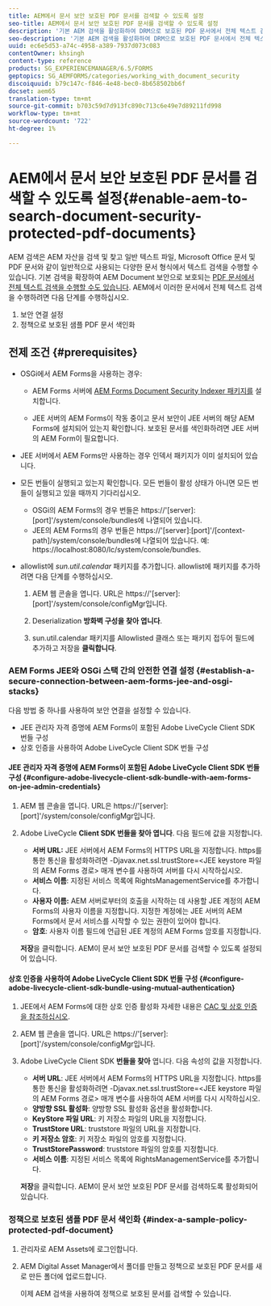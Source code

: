 ```yaml
---
title: AEM에서 문서 보안 보호된 PDF 문서를 검색할 수 있도록 설정
seo-title: AEM에서 문서 보안 보호된 PDF 문서를 검색할 수 있도록 설정
description: '기본 AEM 검색을 활성화하여 DRM으로 보호된 PDF 문서에서 전체 텍스트 검색을 수행하는 방법을 알아봅니다.  '
seo-description: '기본 AEM 검색을 활성화하여 DRM으로 보호된 PDF 문서에서 전체 텍스트 검색을 수행하는 방법을 알아봅니다.  '
uuid: ec6e5d53-a74c-4958-a389-7937d073c083
contentOwner: khsingh
content-type: reference
products: SG_EXPERIENCEMANAGER/6.5/FORMS
geptopics: SG_AEMFORMS/categories/working_with_document_security
discoiquuid: b79c147c-f846-4e48-bec0-8b658502bb6f
docset: aem65
translation-type: tm+mt
source-git-commit: b703c59d7d913fc890c713c6e49e7d89211fd998
workflow-type: tm+mt
source-wordcount: '722'
ht-degree: 1%

---
```



# AEM에서 문서 보안 보호된 PDF 문서를 검색할 수 있도록 설정{#enable-aem-to-search-document-security-protected-pdf-documents}

AEM 검색은 AEM 자산을 검색 및 찾고 일반 텍스트 파일, Microsoft Office 문서 및 PDF 문서와 같이 일반적으로 사용되는 다양한 문서 형식에서 텍스트 검색을 수행할 수 있습니다. 기본 검색을 확장하여 AEM Document 보안으로 보호되는 [PDF 문서에서 전체 텍스트 검색을 수행할 수도 있습니다](../../forms/using/admin-help/document-security.md). AEM에서 이러한 문서에서 전체 텍스트 검색을 수행하려면 다음 단계를 수행하십시오.

1. 보안 연결 설정
1. 정책으로 보호된 샘플 PDF 문서 색인화

## 전제 조건 {#prerequisites}

* OSGi에서 AEM Forms을 사용하는 경우:

   * AEM Forms 서버에 [AEM Forms Document Security Indexer 패키지를](https://helpx.adobe.com/kr/aem-forms/kb/aem-forms-releases.html) 설치합니다.

   * JEE 서버의 AEM Forms이 작동 중이고 문서 보안이 JEE 서버의 해당 AEM Forms에 설치되어 있는지 확인합니다. 보호된 문서를 색인화하려면 JEE 서버의 AEM Form이 필요합니다.

* JEE 서버에서 AEM Forms만 사용하는 경우 인덱서 패키지가 이미 설치되어 있습니다.
* 모든 번들이 실행되고 있는지 확인합니다. 모든 번들이 활성 상태가 아니면 모든 번들이 실행되고 있을 때까지 기다리십시오.

   * OSGi의 AEM Forms의 경우 번들은 https://&#39;[server]:[port]&#39;/system/console/bundles에 나열되어 있습니다.
   * JEE의 AEM Forms의 경우 번들은 https://&#39;[server]:[port]&#39;/[context-path]/system/console/bundles에 나열되어 있습니다. 예: https://localhost:8080/lc/system/console/bundles.

* allowlist에 *sun.util.calendar* 패키지를 추가합니다. allowlist에 패키지를 추가하려면 다음 단계를 수행하십시오.

   1. AEM 웹 콘솔을 엽니다. URL은 https://&#39;[server]:[port]&#39;/system/console/configMgr입니다.
   1. Deserialization **방화벽 구성을 찾아 엽니다**.

   1. sun.util.calendar 패키지를 Allowlisted 클래스 또는 패키지 접두어 필드에 추가하고 저장을 **클릭합니다**.

### AEM Forms JEE와 OSGi 스택 간의 안전한 연결 설정 {#establish-a-secure-connection-between-aem-forms-jee-and-osgi-stacks}

다음 방법 중 하나를 사용하여 보안 연결을 설정할 수 있습니다.

* JEE 관리자 자격 증명에 AEM Forms이 포함된 Adobe LiveCycle Client SDK 번들 구성
* 상호 인증을 사용하여 Adobe LiveCycle Client SDK 번들 구성

#### JEE 관리자 자격 증명에 AEM Forms이 포함된 Adobe LiveCycle Client SDK 번들 구성 {#configure-adobe-livecycle-client-sdk-bundle-with-aem-forms-on-jee-admin-credentials}

1. AEM 웹 콘솔을 엽니다. URL은 https://&#39;[server]:[port]&#39;/system/console/configMgr입니다.
1. Adobe LiveCycle **Client SDK 번들을 찾아 엽니다**. 다음 필드에 값을 지정합니다.

   * **서버 URL:** JEE 서버에서 AEM Forms의 HTTPS URL을 지정합니다. https를 통한 통신을 활성화하려면 -Djavax.net.ssl.trustStore=&lt;JEE keystore 파일의 AEM Forms 경로> 매개 변수를 사용하여 서버를 다시 시작하십시오.
   * **서비스 이름**: 지정된 서비스 목록에 RightsManagementService를 추가합니다.
   * **사용자 이름:** AEM 서버로부터의 호출을 시작하는 데 사용할 JEE 계정의 AEM Forms의 사용자 이름을 지정합니다. 지정한 계정에는 JEE 서버의 AEM Forms에서 문서 서비스를 시작할 수 있는 권한이 있어야 합니다.
   * **암호**: 사용자 이름 필드에 언급된 JEE 계정의 AEM Forms 암호를 지정합니다.

   **저장**&#x200B;을 클릭합니다. AEM이 문서 보안 보호된 PDF 문서를 검색할 수 있도록 설정되어 있습니다.

#### 상호 인증을 사용하여 Adobe LiveCycle Client SDK 번들 구성 {#configure-adobe-livecycle-client-sdk-bundle-using-mutual-authentication}

1. JEE에서 AEM Forms에 대한 상호 인증 활성화 자세한 내용은 [CAC 및 상호 인증을 참조하십시오](https://helpx.adobe.com/livecycle/kb/cac-mutual-authentication.html).
1. AEM 웹 콘솔을 엽니다. URL은 https://&#39;[server]:[port]&#39;/system/console/configMgr입니다.
1. Adobe LiveCycle Client SDK **번들을 찾아** 엽니다. 다음 속성의 값을 지정합니다.

   * **서버 URL**: JEE 서버에서 AEM Forms의 HTTPS URL을 지정합니다. https를 통한 통신을 활성화하려면 -Djavax.net.ssl.trustStore=&lt;JEE keystore 파일의 AEM Forms 경로> 매개 변수를 사용하여 AEM 서버를 다시 시작하십시오.
   * **양방향 SSL 활성화**: 양방향 SSL 활성화 옵션을 활성화합니다.
   * **KeyStore 파일 URL**: 키 저장소 파일의 URL을 지정합니다.
   * **TrustStore URL**: truststore 파일의 URL을 지정합니다.
   * **키 저장소 암호**: 키 저장소 파일의 암호를 지정합니다.
   * **TrustStorePassword**: truststore 파일의 암호를 지정합니다.
   * **서비스 이름**: 지정된 서비스 목록에 RightsManagementService를 추가합니다.

   **저장**&#x200B;을 클릭합니다. AEM이 문서 보안 보호된 PDF 문서를 검색하도록 활성화되어 있습니다.

### 정책으로 보호된 샘플 PDF 문서 색인화 {#index-a-sample-policy-protected-pdf-document}

1. 관리자로 AEM Assets에 로그인합니다.
1. AEM Digital Asset Manager에서 폴더를 만들고 정책으로 보호된 PDF 문서를 새로 만든 폴더에 업로드합니다.

   이제 AEM 검색을 사용하여 정책으로 보호된 문서를 검색할 수 있습니다.

